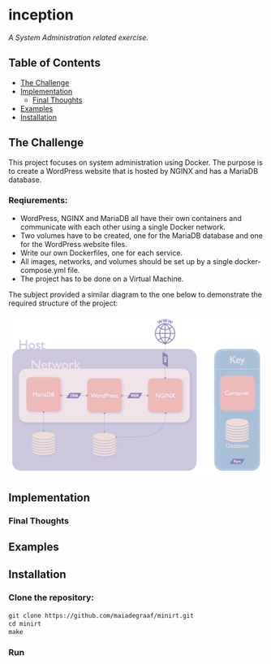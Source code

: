 # inception

*A System Administration related exercise.*

## Table of Contents
- [The Challenge](#the-challenge)
- [Implementation](#implementation)
    - [Final Thoughts](#final-thoughts)
- [Examples](#examples)
- [Installation](#installation)

## The Challenge
This project focuses on system administration using Docker.  The purpose is to create a WordPress website that is hosted by NGINX and has a MariaDB database. 

### Reqiurements:
- WordPress, NGINX and MariaDB all have their own containers and communicate with each other using a single Docker network. 
- Two volumes have to be created, one for the MariaDB database and one for the WordPress website files. 
- Write our own Dockerfiles, one for each service.
- All images, networks, and volumes should be set up by a single docker-compose.yml file.
- The project has to be done on a Virtual Machine.


The subject provided a similar diagram to the one below to demonstrate the required structure of the project:
<div style="text-align: center;">
<img src="./imgs/inception_diagram.png" width="900px"/>
</div>

## Implementation



### Final Thoughts

## Examples

## Installation
### Clone the repository:
``` 
git clone https://github.com/maiadegraaf/minirt.git
cd minirt
make
```

### Run

